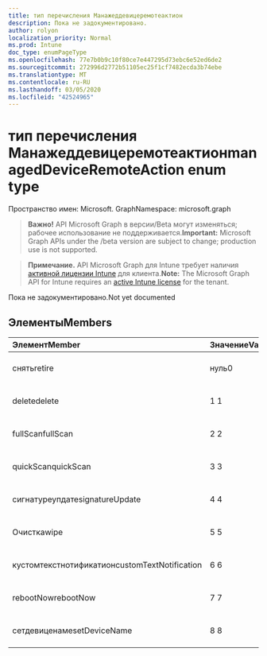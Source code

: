 ```yaml
---
title: тип перечисления Манажеддевицеремотеактион
description: Пока не задокументировано.
author: rolyon
localization_priority: Normal
ms.prod: Intune
doc_type: enumPageType
ms.openlocfilehash: 77e7b0b9c10f80ce7e447295d73ebc6e52ed6de2
ms.sourcegitcommit: 272996d2772b51105ec25f1cf7482ecda3b74ebe
ms.translationtype: MT
ms.contentlocale: ru-RU
ms.lasthandoff: 03/05/2020
ms.locfileid: "42524965"
---
```

# <a name="manageddeviceremoteaction-enum-type"></a><span data-ttu-id="604cc-103">тип перечисления Манажеддевицеремотеактион</span><span class="sxs-lookup"><span data-stu-id="604cc-103">managedDeviceRemoteAction enum type</span></span>

<span data-ttu-id="604cc-104">Пространство имен: Microsoft. Graph</span><span class="sxs-lookup"><span data-stu-id="604cc-104">Namespace: microsoft.graph</span></span>

> <span data-ttu-id="604cc-105">**Важно!** API Microsoft Graph в версии/Beta могут изменяться; рабочее использование не поддерживается.</span><span class="sxs-lookup"><span data-stu-id="604cc-105">**Important:** Microsoft Graph APIs under the /beta version are subject to change; production use is not supported.</span></span>

> <span data-ttu-id="604cc-106">**Примечание.** API Microsoft Graph для Intune требует наличия [активной лицензии Intune](https://go.microsoft.com/fwlink/?linkid=839381) для клиента.</span><span class="sxs-lookup"><span data-stu-id="604cc-106">**Note:** The Microsoft Graph API for Intune requires an [active Intune license](https://go.microsoft.com/fwlink/?linkid=839381) for the tenant.</span></span>

<span data-ttu-id="604cc-107">Пока не задокументировано.</span><span class="sxs-lookup"><span data-stu-id="604cc-107">Not yet documented</span></span>

## <a name="members"></a><span data-ttu-id="604cc-108">Элементы</span><span class="sxs-lookup"><span data-stu-id="604cc-108">Members</span></span>
|<span data-ttu-id="604cc-109">Элемент</span><span class="sxs-lookup"><span data-stu-id="604cc-109">Member</span></span>|<span data-ttu-id="604cc-110">Значение</span><span class="sxs-lookup"><span data-stu-id="604cc-110">Value</span></span>|<span data-ttu-id="604cc-111">Описание</span><span class="sxs-lookup"><span data-stu-id="604cc-111">Description</span></span>|
|:---|:---|:---|
|<span data-ttu-id="604cc-112">снять</span><span class="sxs-lookup"><span data-stu-id="604cc-112">retire</span></span>|<span data-ttu-id="604cc-113">нуль</span><span class="sxs-lookup"><span data-stu-id="604cc-113">0</span></span>|<span data-ttu-id="604cc-114">Пока не задокументировано.</span><span class="sxs-lookup"><span data-stu-id="604cc-114">Not yet documented</span></span>|
|<span data-ttu-id="604cc-115">delete</span><span class="sxs-lookup"><span data-stu-id="604cc-115">delete</span></span>|<span data-ttu-id="604cc-116">1 </span><span class="sxs-lookup"><span data-stu-id="604cc-116">1</span></span>|<span data-ttu-id="604cc-117">Пока не задокументировано.</span><span class="sxs-lookup"><span data-stu-id="604cc-117">Not yet documented</span></span>|
|<span data-ttu-id="604cc-118">fullScan</span><span class="sxs-lookup"><span data-stu-id="604cc-118">fullScan</span></span>|<span data-ttu-id="604cc-119">2 </span><span class="sxs-lookup"><span data-stu-id="604cc-119">2</span></span>|<span data-ttu-id="604cc-120">Пока не задокументировано.</span><span class="sxs-lookup"><span data-stu-id="604cc-120">Not yet documented</span></span>|
|<span data-ttu-id="604cc-121">quickScan</span><span class="sxs-lookup"><span data-stu-id="604cc-121">quickScan</span></span>|<span data-ttu-id="604cc-122">3 </span><span class="sxs-lookup"><span data-stu-id="604cc-122">3</span></span>|<span data-ttu-id="604cc-123">Пока не задокументировано.</span><span class="sxs-lookup"><span data-stu-id="604cc-123">Not yet documented</span></span>|
|<span data-ttu-id="604cc-124">сигнатуреупдате</span><span class="sxs-lookup"><span data-stu-id="604cc-124">signatureUpdate</span></span>|<span data-ttu-id="604cc-125">4 </span><span class="sxs-lookup"><span data-stu-id="604cc-125">4</span></span>|<span data-ttu-id="604cc-126">Пока не задокументировано.</span><span class="sxs-lookup"><span data-stu-id="604cc-126">Not yet documented</span></span>|
|<span data-ttu-id="604cc-127">Очистка</span><span class="sxs-lookup"><span data-stu-id="604cc-127">wipe</span></span>|<span data-ttu-id="604cc-128">5 </span><span class="sxs-lookup"><span data-stu-id="604cc-128">5</span></span>|<span data-ttu-id="604cc-129">Пока не задокументировано.</span><span class="sxs-lookup"><span data-stu-id="604cc-129">Not yet documented</span></span>|
|<span data-ttu-id="604cc-130">кустомтекстнотификатион</span><span class="sxs-lookup"><span data-stu-id="604cc-130">customTextNotification</span></span>|<span data-ttu-id="604cc-131">6 </span><span class="sxs-lookup"><span data-stu-id="604cc-131">6</span></span>|<span data-ttu-id="604cc-132">Пока не задокументировано.</span><span class="sxs-lookup"><span data-stu-id="604cc-132">Not yet documented</span></span>|
|<span data-ttu-id="604cc-133">rebootNow</span><span class="sxs-lookup"><span data-stu-id="604cc-133">rebootNow</span></span>|<span data-ttu-id="604cc-134">7 </span><span class="sxs-lookup"><span data-stu-id="604cc-134">7</span></span>|<span data-ttu-id="604cc-135">Пока не задокументировано.</span><span class="sxs-lookup"><span data-stu-id="604cc-135">Not yet documented</span></span>|
|<span data-ttu-id="604cc-136">сетдевиценаме</span><span class="sxs-lookup"><span data-stu-id="604cc-136">setDeviceName</span></span>|<span data-ttu-id="604cc-137">8 </span><span class="sxs-lookup"><span data-stu-id="604cc-137">8</span></span>|<span data-ttu-id="604cc-138">Пока не задокументировано.</span><span class="sxs-lookup"><span data-stu-id="604cc-138">Not yet documented</span></span>|




